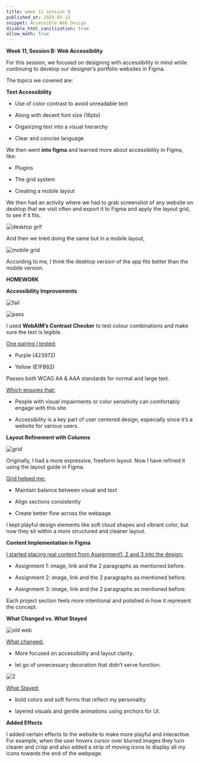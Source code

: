 ```yaml
---
title: week 11 session B
published_at: 2025-05-15
snippet: Accessible Web Design
disable_html_sanitization: true
allow_math: true
---
```


**Week 11, Session B: Web Accessibility**

For this session, we focused on designing with accessibility in mind while continuing to develop our designer’s portfolio websites in Figma. 

The topics we covered are:

**Text Accessibility**

-	Use of color contrast to avoid unreadable text

-	Along with decent font size (16pts)

-	Organizing text into a visual hierarchy

-	Clear and concise language

We then went **into figma** and learned more about accessibility in Figma, like:

-	Plugins

-	The grid system

-	Creating a mobile layout

We then had an activity where we had to grab screenshot of any website on desktop that we visit often and export it to Figma and apply the layout grid, to see if it fits.

![desktop grif](subfolder/pic33.png)

And then we tried doing the same but in a mobile layout,

![mobile grid](subfolder/pic34.png)

According to me, I think the desktop version of the app fits better than the mobile version.

**HOMEWORK**

**Accessibility Improvements**

![fail](subfolder/pic40.png)


![pass](subfolder/pic41.png)

I used **WebAIM’s Contrast Checker** to test colour combinations and make sure the text is legible.

<ins>One pairing I tested:</ins>

-	Purple (423972)

-	Yellow (E1FB62)

Passes both WCAG AA & AAA standards for normal and large text. 

<ins>Which ensures that:</isn>

-	People with visual impairments or color sensitivity can comfortably engage with this site.

-	Accessibility is a key part of user centered design, especially since it’s a website for various users.

**Layout Refinement with Columns**

![grid](subfolder/pic42.png)

Originally, I had a more expressive, freeform layout. Now I have refined it using the layout guide in Figma.

<ins>Grid helped me:</ins>

-	Maintain balance between visual and text

-	Align sections consistently

-	Create better flow across the webpage

I kept playful design elements like soft cloud shapes and vibrant color, but now they sit within a more structured and cleaner layout.

**Content Implementation in Figma**

<ins>I started placing real content from Assignment1, 2 and 3 into the design:</ins>

-	Assignment 1: image, link and the 2 paragraphs as mentioned before.

-	Assignment 2: image, link and the 2 paragraphs as mentioned before.

-	Assignment 3: image, link and the 2 paragraphs as mentioned before.

Each project section feels more intentional and polished in how it represent the concept.

**What Changed vs. What Stayed**

![old web](subfolder/pic39.png)

<ins>What changed:</ins>

-	More focused on accessibility and layout clarity.

-	let go of unnecessary decoration that didn’t serve function.

![2](subfolder/pic43.png)

<ins>What Stayed:</ins>

-	bold colors and soft forms that reflect my personality

-	layered visuals and gentle animations using anchors for UI.

**Added Effects**

I added certain effects to the website to make more playful and interactive. For example, when the user hovers cursor over blurred images they turn clearer and crisp and also added a strip of moving icons to display all my icons towards the end of the webpage.

